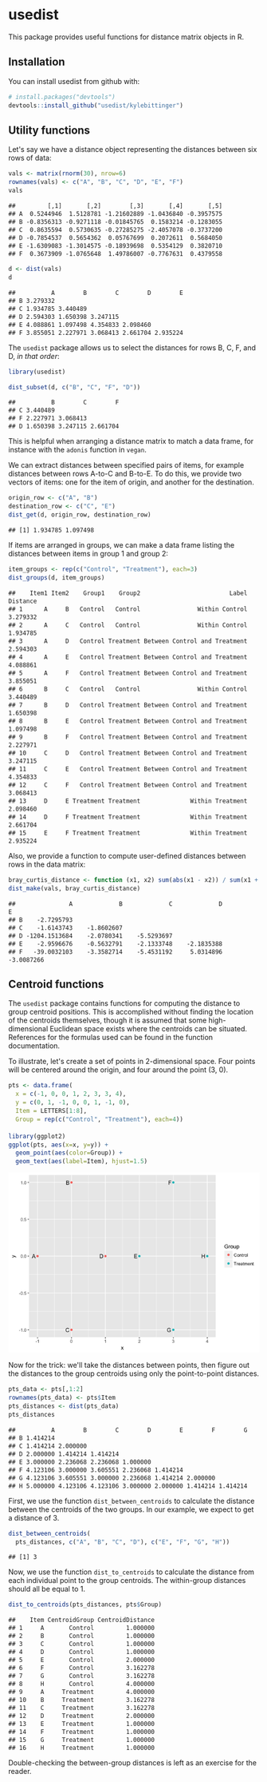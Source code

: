
<!-- README.md is generated from README.Rmd. Please edit that file -->
usedist
=======

This package provides useful functions for distance matrix objects in R.

Installation
------------

You can install usedist from github with:

``` r
# install.packages("devtools")
devtools::install_github("usedist/kylebittinger")
```

Utility functions
-----------------

Let's say we have a distance object representing the distances between six rows of data:

``` r
vals <- matrix(rnorm(30), nrow=6)
rownames(vals) <- c("A", "B", "C", "D", "E", "F")
vals
```

    ##         [,1]       [,2]        [,3]       [,4]       [,5]
    ## A  0.5244946  1.5128781 -1.21602889 -1.0436840 -0.3957575
    ## B -0.8356313 -0.9271118 -0.01845765  0.1583214 -0.1283055
    ## C  0.8635594  0.5730635 -0.27285275 -2.4057078 -0.3737200
    ## D -0.7854537  0.5654362  0.05767699  0.2072611  0.5684050
    ## E -1.6309083 -1.3014575 -0.18939698  0.5354129  0.3820710
    ## F  0.3673909 -1.0765648  1.49786007 -0.7767631  0.4379558

``` r
d <- dist(vals)
d
```

    ##          A        B        C        D        E
    ## B 3.279332                                    
    ## C 1.934785 3.440489                           
    ## D 2.594303 1.650398 3.247115                  
    ## E 4.088861 1.097498 4.354833 2.098460         
    ## F 3.855051 2.227971 3.068413 2.661704 2.935224

The `usedist` package allows us to select the distances for rows B, C, F, and D, *in that order*:

``` r
library(usedist)
```

``` r
dist_subset(d, c("B", "C", "F", "D"))
```

    ##          B        C        F
    ## C 3.440489                  
    ## F 2.227971 3.068413         
    ## D 1.650398 3.247115 2.661704

This is helpful when arranging a distance matrix to match a data frame, for instance with the `adonis` function in `vegan`.

We can extract distances between specified pairs of items, for example distances between rows A-to-C and B-to-E. To do this, we provide two vectors of items: one for the item of origin, and another for the destination.

``` r
origin_row <- c("A", "B")
destination_row <- c("C", "E")
dist_get(d, origin_row, destination_row)
```

    ## [1] 1.934785 1.097498

If items are arranged in groups, we can make a data frame listing the distances between items in group 1 and group 2:

``` r
item_groups <- rep(c("Control", "Treatment"), each=3)
dist_groups(d, item_groups)
```

    ##    Item1 Item2    Group1    Group2                         Label Distance
    ## 1      A     B   Control   Control                Within Control 3.279332
    ## 2      A     C   Control   Control                Within Control 1.934785
    ## 3      A     D   Control Treatment Between Control and Treatment 2.594303
    ## 4      A     E   Control Treatment Between Control and Treatment 4.088861
    ## 5      A     F   Control Treatment Between Control and Treatment 3.855051
    ## 6      B     C   Control   Control                Within Control 3.440489
    ## 7      B     D   Control Treatment Between Control and Treatment 1.650398
    ## 8      B     E   Control Treatment Between Control and Treatment 1.097498
    ## 9      B     F   Control Treatment Between Control and Treatment 2.227971
    ## 10     C     D   Control Treatment Between Control and Treatment 3.247115
    ## 11     C     E   Control Treatment Between Control and Treatment 4.354833
    ## 12     C     F   Control Treatment Between Control and Treatment 3.068413
    ## 13     D     E Treatment Treatment              Within Treatment 2.098460
    ## 14     D     F Treatment Treatment              Within Treatment 2.661704
    ## 15     E     F Treatment Treatment              Within Treatment 2.935224

Also, we provide a function to compute user-defined distances between rows in the data matrix:

``` r
bray_curtis_distance <- function (x1, x2) sum(abs(x1 - x2)) / sum(x1 + x2)
dist_make(vals, bray_curtis_distance)
```

    ##               A             B             C             D             E
    ## B    -2.7295793                                                        
    ## C    -1.6143743    -1.8602607                                          
    ## D -1204.1513684    -2.0780341    -5.5293697                            
    ## E    -2.9596676    -0.5632791    -2.1333748    -2.1835388              
    ## F   -39.0032103    -3.3582714    -5.4531192     5.0314896    -3.0087266

Centroid functions
------------------

The `usedist` package contains functions for computing the distance to group centroid positions. This is accomplished without finding the location of the centroids themselves, though it is assumed that some high-dimensional Euclidean space exists where the centroids can be situated. References for the formulas used can be found in the function documentation.

To illustrate, let's create a set of points in 2-dimensional space. Four points will be centered around the origin, and four around the point (3, 0).

``` r
pts <- data.frame(
  x = c(-1, 0, 0, 1, 2, 3, 3, 4),
  y = c(0, 1, -1, 0, 0, 1, -1, 0),
  Item = LETTERS[1:8],
  Group = rep(c("Control", "Treatment"), each=4))

library(ggplot2)
ggplot(pts, aes(x=x, y=y)) +
  geom_point(aes(color=Group)) +
  geom_text(aes(label=Item), hjust=1.5)
```

![](README_files/figure-markdown_github/unnamed-chunk-9-1.png)

Now for the trick: we'll take the distances between points, then figure out the distances to the group centroids using only the point-to-point distances.

``` r
pts_data <- pts[,1:2]
rownames(pts_data) <- pts$Item
pts_distances <- dist(pts_data)
pts_distances
```

    ##          A        B        C        D        E        F        G
    ## B 1.414214                                                      
    ## C 1.414214 2.000000                                             
    ## D 2.000000 1.414214 1.414214                                    
    ## E 3.000000 2.236068 2.236068 1.000000                           
    ## F 4.123106 3.000000 3.605551 2.236068 1.414214                  
    ## G 4.123106 3.605551 3.000000 2.236068 1.414214 2.000000         
    ## H 5.000000 4.123106 4.123106 3.000000 2.000000 1.414214 1.414214

First, we use the function `dist_between_centroids` to calculate the distance between the centroids of the two groups. In our example, we expect to get a distance of 3.

``` r
dist_between_centroids(
  pts_distances, c("A", "B", "C", "D"), c("E", "F", "G", "H"))
```

    ## [1] 3

Now, we use the function `dist_to_centroids` to calculate the distance from each individual point to the group centroids. The within-group distances should all be equal to 1.

``` r
dist_to_centroids(pts_distances, pts$Group)
```

    ##    Item CentroidGroup CentroidDistance
    ## 1     A       Control         1.000000
    ## 2     B       Control         1.000000
    ## 3     C       Control         1.000000
    ## 4     D       Control         1.000000
    ## 5     E       Control         2.000000
    ## 6     F       Control         3.162278
    ## 7     G       Control         3.162278
    ## 8     H       Control         4.000000
    ## 9     A     Treatment         4.000000
    ## 10    B     Treatment         3.162278
    ## 11    C     Treatment         3.162278
    ## 12    D     Treatment         2.000000
    ## 13    E     Treatment         1.000000
    ## 14    F     Treatment         1.000000
    ## 15    G     Treatment         1.000000
    ## 16    H     Treatment         1.000000

Double-checking the between-group distances is left as an exercise for the reader.
